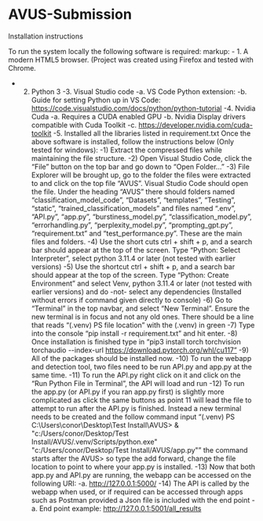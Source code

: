 # AVUS-Submission
Installation instructions

To run the system locally the following software is required:
markup: - 1.	A modern HTML5 browser. (Project was created using Firefox and tested with Chrome.
- 2.	Python 3
-3.	Visual Studio code
  -a.	VS Code Python extension:
  -b.	Guide for setting Python up in VS Code: https://code.visualstudio.com/docs/python/python-tutorial
-4.	Nvidia Cuda
  -a.	Requires a CUDA enabled GPU 
  -b.	Nvidia Display drivers compatible with Cuda Toolkit
  -c.	https://developer.nvidia.com/cuda-toolkit
-5.	Installed all the libraries listed in requirement.txt 
Once the above software is installed, follow the instructions below (Only tested for windows):
-1)	Extract the compressed files while maintaining the file structure.
-2)	Open Visual Studio Code, click the “File” button on the top bar and go down to “Open Folder…”
-3)	File Explorer will be brought up, go to the folder the files were extracted to and click on the top file “AVUS”. Visual Studio Code should open the file. Under the heading “AVUS” there should folders named “classification_model_code”, “Datasets”, “templates”, “Testing”, “static”, “trained_classification_models” and files named “.env”, “API.py”, “app.py”, “burstiness_model.py”, “classification_model.py”, “errorhandling.py”, “perplexity_model.py”, “prompting_gpt.py”, “requirement.txt” and “test_performance.py”. These are the main files and folders.
-4)	Use the short cuts ctrl + shift + p, and a search bar should appear at the top of the screen. Type “Python: Select Interpreter”, select python 3.11.4 or later (not tested with earlier versions)
-5)	Use the shortcut ctrl + shift + p, and a search bar should appear at the top of the screen. Type “Python: Create Environment” and select Venv, python 3.11.4 or later (not tested with earlier versions) and do -not- select any dependencies (Installed without errors if command given directly to console)
-6)	Go to “Terminal” in the top navbar, and select “New Terminal”. Ensure the new terminal is in focus and not any old ones. There should be a line that reads “(.venv) PS file location” with the (.venv) in green
-7)	Type into the console “pip install -r requirement.txt” and hit enter.
-8)	Once installation is finished type in “pip3 install torch torchvision torchaudio --index-url https://download.pytorch.org/whl/cu117”
-9)	All of the packages should be installed now.
-10)	To run the webapp and detection tool, two files need to be run API.py and app.py at the same time.
-11)	To run the API.py right click on it and click on the “Run Python File in Terminal”, the API will load and run
-12)	To run the app.py (or API.py if you ran app.py first) is slightly more complicated as click the same buttons as point 11 will lead the file to attempt to run after the API.py is finished. Instead a new terminal needs to be created and the follow command input “(.venv) PS C:\Users\conor\Desktop\Test Install\AVUS> & "c:/Users/conor/Desktop/Test Install/AVUS/.venv/Scripts/python.exe" "c:/Users/conor/Desktop/Test Install/AVUS/app.py"” the command starts after the AVUS> so type the add forward, change the file location to point to where your app.py is installed.
-13)	Now that both app.py and API.py are running, the webapp can be accessed on the following URI:
  -a.	http://127.0.0.1:5000/
-14)	The API is called by the webapp when used, or if required can be accessed through apps such as Postman provided a Json file is included with the end point
  -a.	End point example: http://127.0.0.1:5001/all_results
